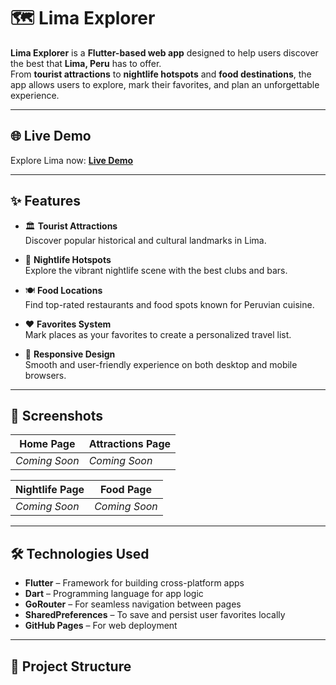 # 🗺️ Lima Explorer

**Lima Explorer** is a **Flutter-based web app** designed to help users discover the best that **Lima, Peru** has to offer.  
From **tourist attractions** to **nightlife hotspots** and **food destinations**, the app allows users to explore, mark their favorites, and plan an unforgettable experience.

---

## 🌐 Live Demo

Explore Lima now: [**Live Demo**](https://khanshairer.github.io/LimaExplorer/)

---

## ✨ Features

- 🏛 **Tourist Attractions**  
  Discover popular historical and cultural landmarks in Lima.

- 🌃 **Nightlife Hotspots**  
  Explore the vibrant nightlife scene with the best clubs and bars.

- 🍽 **Food Locations**  
  Find top-rated restaurants and food spots known for Peruvian cuisine.

- ❤️ **Favorites System**  
  Mark places as your favorites to create a personalized travel list.

- 📱 **Responsive Design**  
  Smooth and user-friendly experience on both desktop and mobile browsers.

---

## 📸 Screenshots

| Home Page | Attractions Page |
|-----------|------------------|
| *Coming Soon* | *Coming Soon* |

| Nightlife Page | Food Page |
|----------------|-----------|
| *Coming Soon* | *Coming Soon* |

---

## 🛠️ Technologies Used

- **Flutter** – Framework for building cross-platform apps  
- **Dart** – Programming language for app logic  
- **GoRouter** – For seamless navigation between pages  
- **SharedPreferences** – To save and persist user favorites locally  
- **GitHub Pages** – For web deployment  

---

## 📂 Project Structure
